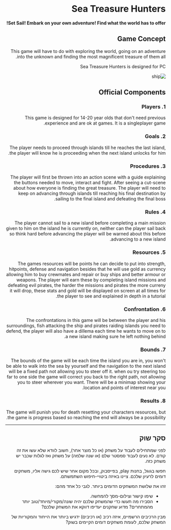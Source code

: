 <div dir='rtl' lang='he'>

# Sea Treasure Hunters

**Set Sail! Embark on your own adventure! Find what the world has to offer!**

## Game Concept

This game will have to do with exploring the world, going on an adventure into the unknown and finding the most magnificent treasure of them all.

Sea Treasure Hunters is designed for PC

![ship](https://github.com/GameCourse2024/Sea_Treasure_Hunters/assets/118755048/4842e087-6fea-40cd-9a76-48681ac07cc6)



## Official Components



### 1. Players

This game is designed for 14-20 year olds that don't need previous experience and are ok at games. It is a singleplayer game.


### 2. Goals

The player needs to proceed through islands till he reaches the last island, the player will know he is proceeding when the next island unlocks for him.



### 3. Procedures

The player will first be thrown into an action scene with a guide explaining the buttons needed to move, interact and fight. After seeing a cut-scene about how everyone is finding the great treasure. The player will need to keep on advancing through islands till reaching his final destination by sailing to the final island and defeating the final boss.



### 4. Rules

The player cannot sail to a new island before completing a main mission given to him on the island he is currently on, neither can the player sail back so think hard before advancing the player will be warned about this before advancing to a new island.


### 5. Resources

The games resources will be points he can decide to put into strength, hitpoints, defense and navigation besides that he will use gold as currency allowing him to buy crewmates and repair or buy ships and better armour or weapons. The player will earn these by completing island missions and defeating evil pirates, the harder the missions and pirates the more curreny it will drop, these stats and gold will be displayed on screen at all times for the player to see and explained in depth in a tutorial.

### 6. Confrontation

The confrontations in this game will be between the player and his surroundings, fish attacking the ship and pirates raiding islands you need to defend, the player will also have a dillema each time he wants to move on to a new island making sure he left nothing behind.




### 7. Bounds

The bounds of the game will be each time the island you are in, you won't be able to walk into the sea by yourself and the navigation to the next island will be a fixed path not allowing you to steer off it. when ou try steering too far to one side the game will correct you back to the right path, not allowing you to steer wherever you want. There will be a minimap showing your location and points of interest near you.

### 8. Results

The game will punish you for death resetting your characters resources, but the game is progress based so reaching the end will always be a possibility.

---

## סקר שוק

לפני שמתחילים לעבוד על משחק (או כל מוצר אחר), חשוב לוודא שלא עשו את זה קודם. לא נעים לעבוד סמסטר שלם (או שנה שלמה) על משחק ואז לגלות שכבר יש משחק כזה. 

חפשו בגוגל, בחנות play, בפייסבוק, ובכל מקום אחר שיש לכם גישה אליו, משחקים דומים לרעיון שלכם. ציינו באיזה ביטויי-חיפוש השתמשתם.

זהו את שלושת המשחקים הדומים ביותר. לגבי כל אחד מהם:

* שימו קישור וצילום-מסך להמחשה.
* הסבירו מה תעשו כדי שהמשחק שלכם יהיה שונה/מקורי/מיוחד/טוב יותר מהמתחרים?  מדוע שחקנים יעדיפו דווקא את המשחק שלכם?

מבין הרכיבים הרשמיים, 
איזה רכיב (או רכיבים) ידגיש ביותר את הייחוד והמקוריות של המשחק שלכם, לעומת משחקים דומים הקיימים בשוק?


</div>
